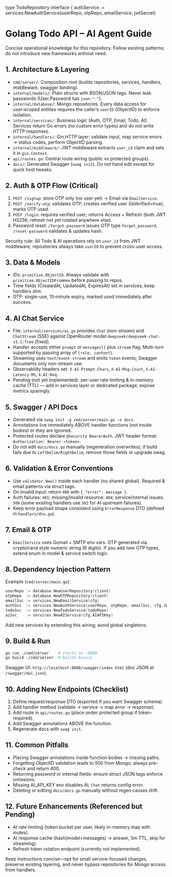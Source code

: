 type TodoRepository interface {
authService := services.NewAuthService(userRepo, otpRepo, emailService, jwtSecret)
# Golang Todo API – AI Agent Guide

Concise operational knowledge for this repository. Follow existing patterns; do not introduce new frameworks without need.

## 1. Architecture & Layering
- `cmd/server/`: Composition root (builds repositories, services, handlers, middleware, swagger binding).
- `internal/models/`: Plain structs with BSON/JSON tags. Never leak passwords (User.Password has `json:"-"`).
- `internal/database/`: Mongo repositories. Every data access for user‑scoped entities requires the caller’s `userID` (ObjectID) to enforce isolation.
- `internal/services/`: Business logic (Auth, OTP, Email, Todo, AI). Services return Go errors (no custom error types) and do not write HTTP responses.
- `internal/handlers/`: Gin HTTP layer: validate input, map service errors → status codes, perform ObjectID parsing.
- `internal/middleware/`: JWT middleware extracts `user_id` claim and sets it in `gin.Context`.
- `api/routes.go`: Central route wiring (public vs protected groups).
- `docs/`: Generated Swagger (`swag init`). Do not hand edit except for quick host tweaks.

## 2. Auth & OTP Flow (Critical)
1. `POST /signup`: store OTP only (no user yet) → Email via `EmailService`.
2. `POST /verify-otp`: validates OTP, creates verified user (IsVerified=true), marks OTP used.
3. `POST /login`: requires verified user; returns Access + Refresh (both JWT HS256; refresh not yet rotated anywhere else).
4. Password reset: `/forgot-password` issues OTP type `forgot_password`, `/reset-password` validates & updates hash.

Security rule: All Todo & AI operations rely on `user_id` from JWT middleware; repositories always take `userID` to prevent cross-user access.

## 3. Data & Models
- IDs: `primitive.ObjectID`. Always validate with `primitive.ObjectIDFromHex` before passing to repos.
- Time fields (CreatedAt, UpdatedAt, ExpiresAt) set in services; keep handlers slim.
- OTP: single-use, 10‑minute expiry, marked used immediately after success.

## 4. AI Chat Service
- File: `internal/services/ai.go` provides `Chat` (non-stream) and `ChatStream` (SSE) against OpenRouter model `deepseek/deepseek-chat-v3.1:free` (fixed).
- Handler accepts either `prompt` or `messages[]` plus `stream` flag. Multi-turn supported by passing array of `{role, content}`.
- Streaming uses `text/event-stream` and emits `token` events; Swagger documents only non-stream use.
- Observability headers set: `X-AI-Prompt-Chars`, `X-AI-Msg-Count`, `X-AI-Latency-MS`, `X-AI-Req`.
- Pending (not yet implemented): per-user rate limiting & in-memory cache (TTL) — add in services layer or dedicated package; expose metrics sparingly.

## 5. Swagger / API Docs
- Generated via `swag init -g cmd/server/main.go -o docs`.
- Annotations live immediately ABOVE handler functions (not inside bodies) or they are ignored.
- Protected routes declare `@Security BearerAuth`. JWT header format: `Authorization: Bearer <token>`.
- Do not edit `docs/docs.go` manually (regeneration overwrites); if build fails due to `LeftDelim/RightDelim`, remove those fields or upgrade swag.

## 6. Validation & Error Conventions
- Use `validator.New()` inside each handler (no shared global). Required & email patterns via struct tags.
- On invalid input: return `400` with `{ "error": message }`.
- Auth failures: `401`; missing/invalid resource: `404`; service/internal issues: `500` (some existing handlers use `502` for AI upstream failures).
- Keep error payload shape consistent using `ErrorResponse` DTO (defined in `handlers/dto.go`).

## 7. Email & OTP
- `EmailService` uses Gomail + SMTP env vars. OTP generated via crypto/rand style numeric string (6 digits). If you add new OTP types, extend enum in model & service switch logic.

## 8. Dependency Injection Pattern
Example (`cmd/server/main.go`):
```go
userRepo := database.NewUserRepository(client)
otpRepo  := database.NewOTPRepository(client)
emailSvc := services.NewEmailService(cfg)
authSvc  := services.NewAuthService(userRepo, otpRepo, emailSvc, cfg.JWTSecret)
todoSvc  := services.NewTodoService(todoRepo)
aiSvc    := services.NewAIService(cfg.AIAPIKey)
```
Add new services by extending this wiring; avoid global singletons.

## 9. Build & Run
```bash
go run ./cmd/server    # starts on :8080
go build ./cmd/server  # builds binary
```
Swagger UI: `http://localhost:8080/swagger/index.html` (doc JSON at `/swagger/doc.json`).

## 10. Adding New Endpoints (Checklist)
1. Define request/response DTO (exported if you want Swagger schema).
2. Add handler method (validate → service → map error → response).
3. Add route in `api/routes.go` (place under protected group if token-required).
4. Add Swagger annotations ABOVE the function.
5. Regenerate docs with `swag init`.

## 11. Common Pitfalls
- Placing Swagger annotations inside function bodies → missing paths.
- Forgetting ObjectID validation leads to 500 from Mongo; always pre-check and return 400.
- Returning password or internal fields: ensure struct JSON tags enforce omissions.
- Missing AI_API_KEY env disables AI; `Chat` returns config error.
- Deleting or editing `docs/docs.go` manually without regen causes drift.

## 12. Future Enhancements (Referenced but Pending)
- AI rate limiting (token bucket per user, likely in-memory map with mutex).
- AI response cache (hash(model+messages) → answer, 5m TTL, skip for streaming).
- Refresh token rotation endpoint (currently not implemented).

Keep instructions concise—opt for small service-focused changes, preserve existing layering, and never bypass repositories for Mongo access from handlers.